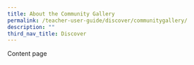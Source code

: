```yaml
---
title: About the Community Gallery
permalink: /teacher-user-guide/discover/communitygallery/
description: ""
third_nav_title: Discover
---
```

Content page